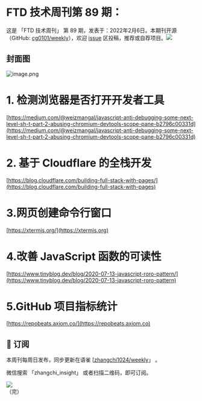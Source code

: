 # FTD 技术周刊第 89 期：
这是 「FTD 技术周刊」 第 89 期，发表于：2022年2月6日。本期刊开源（GitHub: [cg0101/weekly](https://github.com/cg0101/weekly)），欢迎 [issue](https://github.com/cg0101/weekly/issues) 区投稿，推荐或自荐项目。![](https://visitor-badge.glitch.me/badge?page_id=cg0101.weekly) <a href="https://www.linkedin.com/in/%E9%A9%B0-%E5%BC%A0-60669710a/">
        </a>
## 封面图


![image.png](https://cdn.nlark.com/yuque/0/2022/png/132503/1644210584541-95db4974-ff7c-452e-9f79-9cdecb1c3abd.png#clientId=u187acf45-1286-4&crop=0&crop=0&crop=1&crop=1&from=paste&height=360&id=u9c78fb98&margin=%5Bobject%20Object%5D&name=image.png&originHeight=720&originWidth=1080&originalType=binary&ratio=1&rotation=0&showTitle=false&size=1384458&status=done&style=none&taskId=u8e75ce7e-5ad1-4f0c-8bee-7736f8dbd55&title=&width=540)
# 1. 检测浏览器是否打开开发者工具 
[https://medium.com/@weizmangal/javascript-anti-debugging-some-next-level-sh-t-part-2-abusing-chromium-devtools-scope-pane-b2796c00331d](https://medium.com/@weizmangal/javascript-anti-debugging-some-next-level-sh-t-part-2-abusing-chromium-devtools-scope-pane-b2796c00331d)

# 2. 基于 Cloudflare 的全栈开发 
[https://blog.cloudflare.com/building-full-stack-with-pages/](https://blog.cloudflare.com/building-full-stack-with-pages)

# 3.网页创建命令行窗口 
[https://xtermjs.org/](https://xtermjs.org)

# 4.改善 JavaScript 函数的可读性 
[https://www.tinyblog.dev/blog/2020-07-13-javascript-roro-pattern/](https://www.tinyblog.dev/blog/2020-07-13-javascript-roro-pattern)

# 5.GitHub 项目指标统计 
[https://repobeats.axiom.co/](https://repobeats.axiom.co)


## 📅 订阅
本周刊每周日发布，同步更新在语雀 [[zhangchi1024/weekly](https://www.yuque.com/zhangchi1024/weekly)」 。


微信搜索 「zhangchi_insight」 或者扫描二维码，即可订阅。
<div align="left"> <img src="https://cdn.nlark.com/yuque/0/2021/jpeg/132503/1640750963398-e8538e9e-6b96-46f7-abff-c93b56bdd377.jpeg?x-oss-process=image%2Fwatermark%2Ctype_d3F5LW1pY3JvaGVp%2Csize_36%2Ctext_5byg6amw%2Ccolor_FFFFFF%2Cshadow_50%2Ct_80%2Cg_se%2Cx_10%2Cy_10%2Fresize%2Cw_426%2Climit_0" ></div>    
    （完）